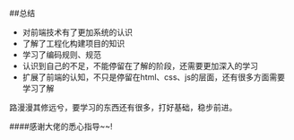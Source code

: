 ##总结

- 对前端技术有了更加系统的认识
- 了解了工程化构建项目的知识
- 学习了编码规则、规范
- 认识到自己的不足，不能停留在了解的阶段，还需要更加深入的学习
- 扩展了前端的认知，不只是停留在html、css、js的层面，还有很多方面需要学习了解

路漫漫其修远兮，要学习的东西还有很多，打好基础，稳步前进。

####感谢大佬的悉心指导~~!